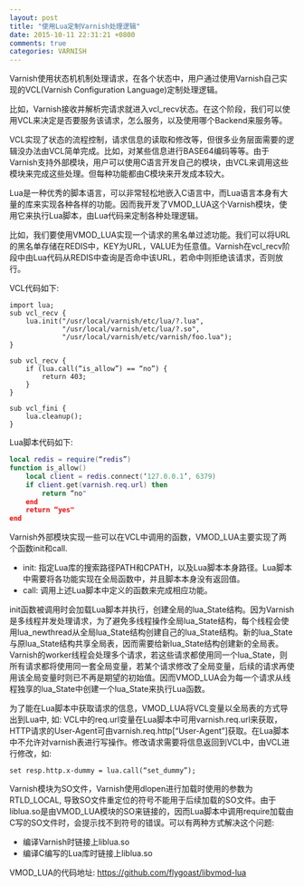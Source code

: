 ```yaml
---
layout: post
title: "使用Lua定制Varnish处理逻辑"
date: 2015-10-11 22:31:21 +0800
comments: true
categories: VARNISH
---
```

Varnish使用状态机机制处理请求，在各个状态中，用户通过使用Varnish自己实现的VCL(Varnish Configuration Language)定制处理逻辑。

比如，Varnish接收并解析完请求就进入vcl_recv状态。在这个阶段，我们可以使用VCL来决定是否要服务该请求，怎么服务，以及使用哪个Backend来服务等。

VCL实现了状态的流程控制，请求信息的读取和修改等，但很多业务层面需要的逻辑没办法由VCL简单完成。比如，对某些信息进行BASE64编码等等。由于Varnish支持外部模块，用户可以使用C语言开发自己的模块，由VCL来调用这些模块来完成这些处理。但每种功能都由C模块来开发成本较大。

Lua是一种优秀的脚本语言，可以非常轻松地嵌入C语言中，而Lua语言本身有大量的库来实现各种各样的功能。因而我开发了VMOD_LUA这个Varnish模块，使用它来执行Lua脚本，由Lua代码来定制各种处理逻辑。

比如，我们要使用VMOD_LUA实现一个请求的黑名单过滤功能。我们可以将URL的黑名单存储在REDIS中，KEY为URL，VALUE为任意值。Varnish在vcl_recv阶段中由Lua代码从REDIS中查询是否命中该URL，若命中则拒绝该请求，否则放行。

VCL代码如下:
```plain
import lua;
sub vcl_recv {
    lua.init("/usr/local/varnish/etc/lua/?.lua",
             "/usr/local/varnish/etc/lua/?.so",
             "/usr/local/varnish/etc/varnish/foo.lua");
}

sub vcl_recv {
    if (lua.call(“is_allow”) == “no”) {
        return 403;
    }
}

sub vcl_fini {
    lua.cleanup();
}
```

Lua脚本代码如下:
```lua
local redis = require(“redis”)
function is_allow()
    local client = redis.connect(‘127.0.0.1’, 6379)
    if client.get(varnish.req.url) then
        return “no"
    end
    return “yes"
end
```

Varnish外部模块实现一些可以在VCL中调用的函数，VMOD_LUA主要实现了两个函数init和call.

* init: 指定Lua库的搜索路径PATH和CPATH，以及Lua脚本本身路径。Lua脚本中需要将各功能实现在全局函数中，并且脚本本身没有返回值。
* call: 调用上述Lua脚本中定义的函数来完成相应功能。

init函数被调用时会加载Lua脚本并执行，创建全局的lua_State结构。因为Varnish是多线程并发处理请求，为了避免多线程操作全局lua_State结构，每个线程会使用lua_newthread从全局lua_State结构创建自己的lua_State结构。新的lua_State与原lua_State结构共享全局表，因而需要给新lua_State结构创建新的全局表。Varnish的worker线程会处理多个请求，若这些请求都使用同一个lua_State，则所有请求都将使用同一套全局变量，若某个请求修改了全局变量，后续的请求再使用该全局变量时则已不再是期望的初始值。因而VMOD_LUA会为每一个请求从线程独享的lua_State中创建一个lua_State来执行Lua函数。

为了能在Lua脚本中获取请求的信息，VMOD_LUA将VCL变量以全局表的方式导出到Lua中, 如:
VCL中的req.url变量在Lua脚本中可用varnish.req.url来获取，HTTP请求的User-Agent可由varnish.req.http[“User-Agent”]获取。在Lua脚本中不允许对varnish表进行写操作。修改请求需要将信息返回到VCL中，由VCL进行修改，如:
```plain
set resp.http.x-dummy = lua.call(“set_dummy”);
```
Varnish模块为SO文件，Varnish使用dlopen进行加载时使用的参数为RTLD_LOCAL, 导致SO文件重定位的符号不能用于后续加载的SO文件。由于liblua.so是由VMOD_LUA模块的SO来链接的，因而Lua脚本中调用require加载由C写的SO文件时，会提示找不到符号的错误。可以有两种方式解决这个问题:

* 编译Varnish时链接上liblua.so
* 编译C编写的Lua库时链接上liblua.so

VMOD_LUA的代码地址: https://github.com/flygoast/libvmod-lua

